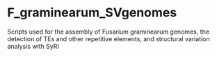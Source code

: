 # F_graminearum_SVgenomes
Scripts used for the assembly of Fusarium graminearum genomes, the detection of TEs and other repetitive elements, and structural variation analysis with SyRI

